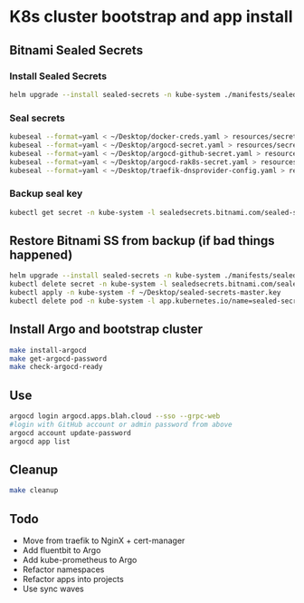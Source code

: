 # K8s cluster bootstrap and app install

## Bitnami Sealed Secrets

### Install Sealed Secrets

```sh
helm upgrade --install sealed-secrets -n kube-system ./manifests/sealed-secrets -f manifests/sealed-secrets/values.yaml
```

### Seal secrets

```sh
kubeseal --format=yaml < ~/Desktop/docker-creds.yaml > resources/secrets/docker-creds-sealed.yaml
kubeseal --format=yaml < ~/Desktop/argocd-secret.yaml > resources/secrets/argocd-sealed-secret.yaml
kubeseal --format=yaml < ~/Desktop/argocd-github-secret.yaml > resources/secrets/argocd-github-sealed-secret.yaml
kubeseal --format=yaml < ~/Desktop/argocd-rak8s-secret.yaml > resources/secrets/argocd-rak8s-sealed-secret.yaml
kubeseal --format=yaml < ~/Desktop/traefik-dnsprovider-config.yaml > resources/secrets/traefik-dnsprovider-config-sealed.yaml
```

### Backup seal key

```sh
kubectl get secret -n kube-system -l sealedsecrets.bitnami.com/sealed-secrets-key -o yaml > ~/Desktop/sealed-secrets-master.key
```

## Restore Bitnami SS from backup (if bad things happened)

```sh
helm upgrade --install sealed-secrets -n kube-system ./manifests/sealed-secrets -f manifests/sealed-secrets/values.yaml
kubectl delete secret -n kube-system -l sealedsecrets.bitnami.com/sealed-secrets-key=active
kubectl apply -n kube-system -f ~/Desktop/sealed-secrets-master.key
kubectl delete pod -n kube-system -l app.kubernetes.io/name=sealed-secrets
```

## Install Argo and bootstrap cluster

```sh
make install-argocd
make get-argocd-password
make check-argocd-ready
```

## Use

```sh
argocd login argocd.apps.blah.cloud --sso --grpc-web
#login with GitHub account or admin password from above
argocd account update-password
argocd app list
```

## Cleanup

```sh
make cleanup
```

## Todo

* Move from traefik to NginX + cert-manager
* Add fluentbit to Argo
* Add kube-prometheus to Argo
* Refactor namespaces
* Refactor apps into projects
* Use sync waves
